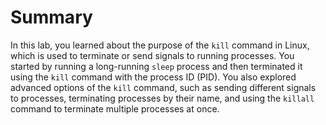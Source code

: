 # Summary

In this lab, you learned about the purpose of the `kill` command in Linux, which is used to terminate or send signals to running processes. You started by running a long-running `sleep` process and then terminated it using the `kill` command with the process ID (PID). You also explored advanced options of the `kill` command, such as sending different signals to processes, terminating processes by their name, and using the `killall` command to terminate multiple processes at once.
